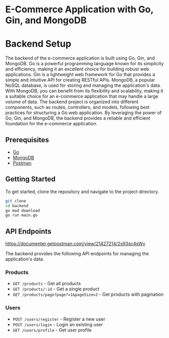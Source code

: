 # E-Commerce Application with Go, Gin, and MongoDB
# Backend Setup

The backend of the e-commerce application is built using Go, Gin, and MongoDB. Go is a powerful programming language known for its simplicity and efficiency, making it an excellent choice for building robust web applications. Gin is a lightweight web framework for Go that provides a simple and intuitive API for creating RESTful APIs. MongoDB, a popular NoSQL database, is used for storing and managing the application's data. With MongoDB, you can benefit from its flexibility and scalability, making it a suitable choice for an e-commerce application that may handle a large volume of data. The backend project is organized into different components, such as routes, controllers, and models, following best practices for structuring a Go web application. By leveraging the power of Go, Gin, and MongoDB, the backend provides a reliable and efficient foundation for the e-commerce application.

## Prerequisites

- [Go](https://golang.org/doc/install)
- [MongoDB](https://docs.mongodb.com/manual/installation/)
- [Postman](https://www.postman.com/downloads/)

## Getting Started

To get started, clone the repository and navigate to the project directory.

```bash 
git clone 
cd backend
go mod download
go run main.go
```

## API Endpoints
https://documenter.getpostman.com/view/21427214/2s93sc4sWv

The backend provides the following API endpoints for managing the application's data.

### Products 

- `GET /products` - Get all products
- `GET /products/:id` - Get a single product
- `GET /products/page?page?=1&pageSize=2` - Get products with pagination
### Users

- `POST /users/register` - Register a new user
- `POST /users/login` - Login an existing user
- `GET /users/profile` - Get user profile


